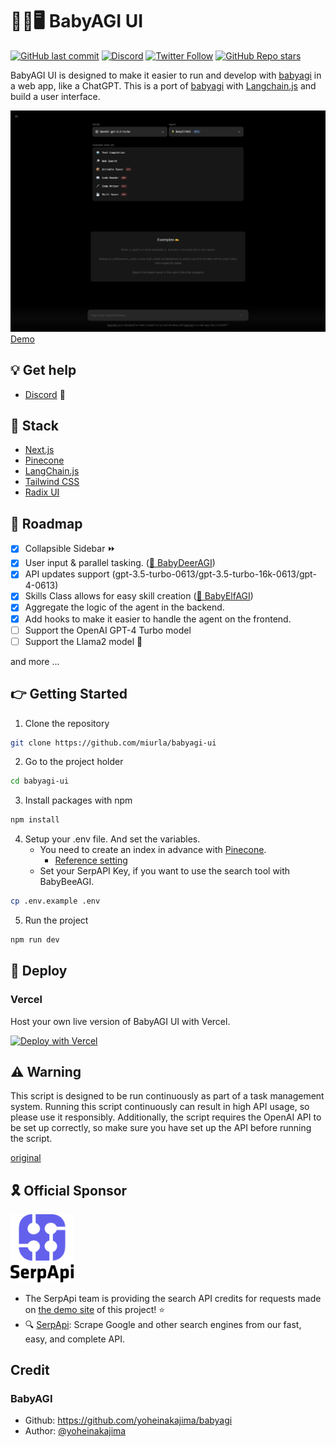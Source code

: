 # 👶🤖🖥️ BabyAGI UI

[![GitHub last commit](https://img.shields.io/github/last-commit/miurla/babyagi-ui)](https://github.com/miurla/babyagi-ui/commit/main)
[![Discord](https://img.shields.io/discord/1111177037055529012)](https://discord.gg/8nMD4X6RJm)
[![Twitter Follow](https://img.shields.io/twitter/follow/miiura?style=social)](https://twitter.com/miiura)
[![GitHub Repo stars](https://img.shields.io/github/stars/miurla/babyagi-ui?style=social)](https://github.com/miurla/babyagi-ui/stargazers)

BabyAGI UI is designed to make it easier to run and develop with [babyagi](https://github.com/yoheinakajima/babyagi) in a web app, like a ChatGPT.
This is a port of [babyagi](https://github.com/yoheinakajima/babyagi) with [Langchain.js](https://github.com/hwchase17/langchainjs) and build a user interface.

![](./public/images/screenshot-230722.png)
[Demo](https://twitter.com/miiura/status/1653026609606320130)

## 💡 Get help

- [Discord](https://discord.gg/8nMD4X6RJm) 💬

## 🧰 Stack

- [Next.js](https://nextjs.org/)
- [Pinecone](https://www.pinecone.io/)
- [LangChain.js](https://github.com/hwchase17/langchainjs)
- [Tailwind CSS](https://tailwindcss.com/)
- [Radix UI](https://www.radix-ui.com/)

## 🚗 Roadmap

- [x] Collapsible Sidebar ⏩️
- [x] User input & parallel tasking. ([🦌 BabyDeerAGI](https://twitter.com/yoheinakajima/status/1666313838868992001))
- [x] API updates support (gpt-3.5-turbo-0613/gpt-3.5-turbo-16k-0613/gpt-4-0613)
- [x] Skills Class allows for easy skill creation ([🧝 BabyElfAGI](https://twitter.com/yoheinakajima/status/1678443482866933760))
- [x] Aggregate the logic of the agent in the backend.
- [x] Add hooks to make it easier to handle the agent on the frontend.
- [ ] Support the OpenAI GPT-4 Turbo model
- [ ] Support the Llama2 model 🦙

and more ...

## 👉 Getting Started

1. Clone the repository

```sh
git clone https://github.com/miurla/babyagi-ui
```

2. Go to the project holder

```sh
cd babyagi-ui
```

3. Install packages with npm

```sh
npm install
```

4. Setup your .env file. And set the variables.
   - You need to create an index in advance with [Pinecone](https://www.pinecone.io/).
     - [Reference setting](./public/pinecone-setup.png)
   - Set your SerpAPI Key, if you want to use the search tool with BabyBeeAGI.

```sh
cp .env.example .env
```

5. Run the project

```sh
npm run dev
```

## 🚀 Deploy

### Vercel

Host your own live version of BabyAGI UI with Vercel.

[![Deploy with Vercel](https://vercel.com/button)](https://vercel.com/new/clone?repository-url=https%3A%2F%2Fgithub.com%2Fmiurla%2Fbabyagi-ui)

## ⚠️ Warning

This script is designed to be run continuously as part of a task management system. Running this script continuously can result in high API usage, so please use it responsibly. Additionally, the script requires the OpenAI API to be set up correctly, so make sure you have set up the API before running the script.

[original](https://github.com/yoheinakajima/babyagi#warning)

## 🎗️ Official Sponsor

[<img src="./public/images/serpapi-logo.svg" width=20% />
](https://serpapi.com/)

- The SerpApi team is providing the search API credits for requests made on [the demo site](https://babyagi-ui.vercel.app/) of this project! ⭐️
- 🔍 [SerpApi](https://serpapi.com/): Scrape Google and other search engines from our fast, easy, and complete API.

## Credit

### BabyAGI

- Github: https://github.com/yoheinakajima/babyagi
- Author: [@yoheinakajima](https://github.com/yoheinakajima)
